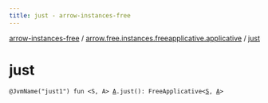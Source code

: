 ```yaml
---
title: just - arrow-instances-free
---
```


[arrow-instances-free](../index.html) / [arrow.free.instances.freeapplicative.applicative](index.html) / [just](./just.html)

# just

`@JvmName("just1") fun <S, A> `[`A`](just.html#A)`.just(): FreeApplicative<`[`S`](just.html#S)`, `[`A`](just.html#A)`>`